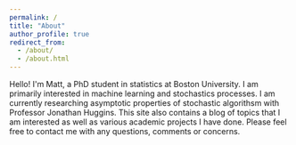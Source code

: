 ```yaml
---
permalink: /
title: "About"
author_profile: true
redirect_from: 
  - /about/
  - /about.html
---
```


Hello! I'm Matt, a PhD student in statistics at Boston University. I am primarily interested in machine learning and stochastics processes. I am currently researching asymptotic properties of stochastic algorithsm with Professor Jonathan Huggins. This site also contains a blog of topics that I am interested as well as various academic projects I have done. Please feel free to contact me with any questions, comments or concerns.
